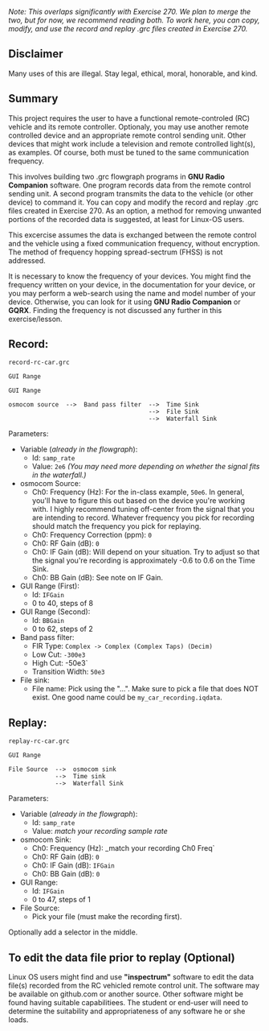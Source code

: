 _Note: This overlaps significantly with Exercise 270. We plan to merge the two, but for now, we recommend reading both.
       To work here, you can copy, modify, and use the record and replay .grc files created in Exercise 270._
       
## Disclaimer

Many uses of this are illegal. Stay legal, ethical, moral, honorable, and kind.

## Summary

This project requires the user to have a functional remote-controled (RC) vehicle and its remote controller.  Optionaly, you may use another remote controlled device and an appropriate remote control sending unit.  Other devices that might work include a television and remote controlled light(s), as examples.  Of course, both must be tuned to the same communication frequency.

This involves building two .grc flowgraph programs in **GNU Radio Companion** software.  One program records data from the remote control sending unit.  A second program transmits the data to the vehicle (or other device) to command it.  You can copy and modify the record and replay .grc files created in Exercise 270.  As an option, a method for removing unwanted portions of the recorded data is suggested, at least for Linux-OS users.

This excercise assumes the data is exchanged between the remote control and the vehicle using a fixed communication frequency, without encryption.  The method of frequency hopping spread-sectrum (FHSS) is not addressed.

It is necessary to know the frequency of your devices.  You might find the frequency written on your device, in the documentation for your device, or you may perform a web-search using the name and model number of your device.  Otherwise, you can look for it using **GNU Radio Companion** or **GQRX**. Finding the frequency is not discussed any further in this exercise/lesson.

## Record:

`record-rc-car.grc`

```
GUI Range

GUI Range

osmocom source  -->  Band pass filter  -->  Time Sink
                                       -->  File Sink
                                       -->  Waterfall Sink
```

Parameters:
- Variable (_already in the flowgraph_):
  - Id: `samp_rate`
  - Value: `2e6` _(You may need more depending on whether the signal fits in the waterfall.)_
- osmocom Source:
  - Ch0: Frequency (Hz): For the in-class example, `50e6`. In general, you'll have to figure this out based on the device you're working with. I highly recommend tuning off-center from the signal that you are intending to record. Whatever frequency you pick for recording should match the frequency you pick for replaying.
  - Ch0: Frequency Correction (ppm): `0`
  - Ch0: RF Gain (dB): `0`
  - Ch0: IF Gain (dB): Will depend on your situation. Try to adjust so that the signal you're recording is approximately -0.6 to 0.6 on the Time Sink.
  - Ch0: BB Gain (dB): See note on IF Gain.
- GUI Range (First):
  - Id: `IFGain`
  - 0 to 40, steps of 8
- GUI Range (Second):
  - Id: `BBGain`
  - 0 to 62, steps of 2
- Band pass filter:
  - FIR Type: `Complex -> Complex (Complex Taps) (Decim)`
  - Low Cut: `-300e3`
  - High Cut: -50e3`
  - Transition Width: `50e3`
- File sink:
  - File name: Pick using the "...". Make sure to pick a file that does NOT exist. One good name could be `my_car_recording.iqdata`.

## Replay:

`replay-rc-car.grc`

```
GUI Range

File Source  -->  osmocom sink
             -->  Time sink
             -->  Waterfall Sink
```

Parameters:
- Variable (_already in the flowgraph_):
  - Id: `samp_rate`
  - Value: _match your recording sample rate_
- osmocom Sink:
  - Ch0: Frequency (Hz): _match your recording Ch0 Freq`
  - Ch0: RF Gain (dB): `0`
  - Ch0: IF Gain (dB): `IFGain`
  - Ch0: BB Gain (dB): `0`
- GUI Range:
  - Id: `IFGain`
  - 0 to 47, steps of 1
- File Source:
  - Pick your file (must make the recording first).
  
Optionally add a selector in the middle.

## To edit the data file prior to replay (Optional)
Linux OS users might find and use **"inspectrum"** software to edit the data file(s) recorded from the RC vehicled remote control unit.  The software may be available on github.com or another source.  Other software might be found having suitable capabilitiees.  The student or end-user will need to determine the suitability and appropriateness of any software he or she loads.

